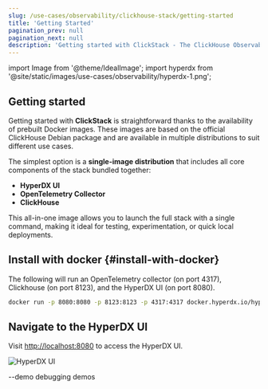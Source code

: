 ```yaml
---
slug: /use-cases/observability/clickhouse-stack/getting-started
title: 'Getting Started'
pagination_prev: null
pagination_next: null
description: 'Getting started with ClickStack - The ClickHouse Observability Stack'
---
```

import Image from '@theme/IdealImage';
import hyperdx from '@site/static/images/use-cases/observability/hyperdx-1.png';


## Getting started

Getting started with **ClickStack** is straightforward thanks to the availability of prebuilt Docker images. These images are based on the official ClickHouse Debian package and are available in multiple distributions to suit different use cases.

The simplest option is a **single-image distribution** that includes all core components of the stack bundled together:

- **HyperDX UI**
- **OpenTelemetry Collector**
- **ClickHouse**

This all-in-one image allows you to launch the full stack with a single command, making it ideal for testing, experimentation, or quick local deployments.


<VerticalStepper>

## Install with docker {#install-with-docker}

The following will run an OpenTelemetry collector (on port 4317), Clickhouse (on port 8123), and the HyperDX UI (on port 8080).

```bash
docker run -p 8080:8080 -p 8123:8123 -p 4317:4317 docker.hyperdx.io/hyperdx/hyperdx-local:2-beta
```

## Navigate to the HyperDX UI

Visit [http://localhost:8080](http://localhost:8080) to access the HyperDX UI.

<Image img={hyperdx} alt="HyperDX UI" size="lg"/>



</VerticalStepper>

--demo debugging demos